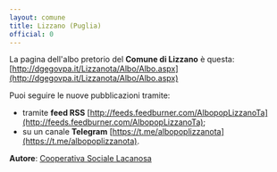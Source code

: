 ```yaml
---
layout: comune
title: Lizzano (Puglia)
official: 0
---
```


La pagina dell'albo pretorio del **Comune di Lizzano** è questa: [http://dgegovpa.it/Lizzanota/Albo/Albo.aspx](http://dgegovpa.it/Lizzanota/Albo/Albo.aspx)

Puoi seguire le nuove pubblicazioni tramite:

* tramite **feed RSS** [http://feeds.feedburner.com/AlbopopLizzanoTa](http://feeds.feedburner.com/AlbopopLizzanoTa);
* su un canale **Telegram** [https://t.me/albopoplizzanota](https://t.me/albopoplizzanota).

**Autore**: [Cooperativa Sociale Lacanosa](http://www.cooperativasociale.org/)